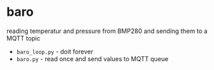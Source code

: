 # baro

reading temperatur and pressure from BMP280 and sending them to a MQTT topic

* `baro_loop.py` - doit forever
* `baro.py` - read once and send values to MQTT queue
